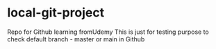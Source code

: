 # local-git-project
Repo for Github learning fromUdemy
This is just for testing purpose to check default branch - master or main in Github
